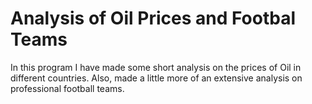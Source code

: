 # Analysis of Oil Prices and Footbal Teams

In this program I have made some short analysis on the prices of Oil in different countries.
Also, made a little more of an extensive analysis on professional football teams.
